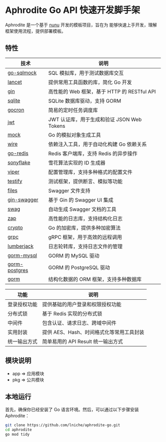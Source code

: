 # Aphrodite Go API 快速开发脚手架

Aphrodite 是一个基于 [nunu](https://github.com/go-nunu/nunu) 开发的模板项目，旨在为 能够快速上手开发，理解框架使用流程，提供部署模板。

## 特性

| 技术                                | 说明                                         |
|-------------------------------------|--------------------------------------------|
| [go-sqlmock](https://github.com/DATA-DOG/go-sqlmock)       | SQL 模拟库，用于测试数据库交互                      |
| [lancet](https://github.com/duke-git/lancet/v2)             | 提供常用工具函数的库，简化 Go 开发                  |
| [gin](https://github.com/gin-gonic/gin)                     | 高性能的 Web 框架，基于 HTTP 的 RESTful API       |
| [sqlite](https://github.com/glebarez/sqlite)               | SQLite 数据库驱动，支持 GORM                     |
| [gocron](https://github.com/go-co-op/gocron)               | 简易的定时任务调度库                             |
| [jwt](https://github.com/golang-jwt/jwt/v5)                 | JWT 认证库，用于生成和验证 JSON Web Tokens      |
| [mock](https://github.com/golang/mock)                      | Go 的模拟对象生成工具                            |
| [wire](https://github.com/google/wire)                      | 依赖注入工具，用于自动化构建 Go 依赖关系           |
| [go-redis](https://github.com/redis/go-redis/v9)           | Redis 客户端库，支持 Redis 的异步操作             |
| [sonyflake](https://github.com/sony/sonyflake)              | 雪花算法实现的 ID 生成器                          |
| [viper](https://github.com/spf13/viper)                     | 配置管理库，支持多种格式的配置文件                |
| [testify](https://github.com/stretchr/testify)               | 测试框架，提供断言、模拟等功能                     |
| [files](https://github.com/swaggo/files)                    | Swagger 文件支持                                |
| [gin-swagger](https://github.com/swaggo/gin-swagger)       | 基于 Gin 的 Swagger UI 集成                       |
| [swag](https://github.com/swaggo/swag)                      | 自动生成 Swagger 文档的工具                      |
| [zap](https://github.com/uber-go/zap)                       | 高性能的日志库，支持结构化日志                    |
| [crypto](https://golang.org/x/crypto)                       | Go 的加密库，提供多种加密算法                     |
| [grpc](https://google.golang.org/grpc)                      | gRPC 框架，用于高效的远程调用                      |
| [lumberjack](https://gopkg.in/natefinch/lumberjack.v2)     | 日志轮转库，支持日志文件的管理                    |
| [gorm-mysql](https://gorm.io/driver/mysql)                  | GORM 的 MySQL 驱动                             |
| [gorm-postgres](https://gorm.io/driver/postgres)            | GORM 的 PostgreSQL 驱动                         |
| [gorm](https://gorm.io/gorm)                                 | 结构化数据的 ORM 框架，支持多种数据库              |

| 功能                  | 说明                                         |
|---------------------|--------------------------------------------|
| 登录授权功能        | 提供基础的用户登录和权限授权功能                    |
| 分布式锁            | 基于 Redis 实现的分布式锁                          |
| 中间件              | 包含认证、请求日志、跨域中间件                    |
| 实用封装            | 提供 AES、Hash、时间格式化等常用工具封装             |
| 统一输出方式        | 简单易用的 API Result 统一输出方式                  |

## 模块说明

- app => 应用模块
- pkg => 公共模块

## 本地运行

首先，确保你已经安装了 Go 语言环境。然后，可以通过以下步骤安装 Aphrodite：

```bash
git clone https://github.com/lniche/aphrodite-go.git
cd aphrodite
go mod tidy
